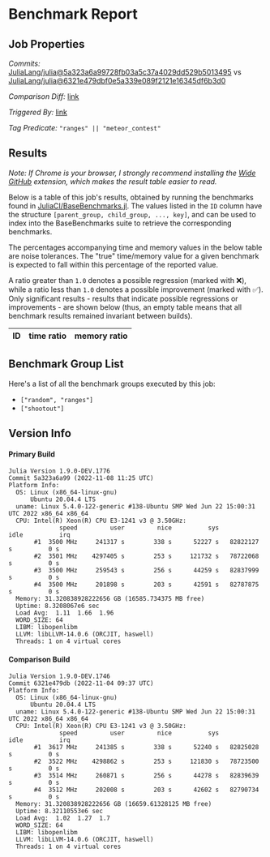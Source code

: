 # Benchmark Report

## Job Properties

*Commits:* [JuliaLang/julia@5a323a6a99728fb03a5c37a4029dd529b5013495](https://github.com/JuliaLang/julia/commit/5a323a6a99728fb03a5c37a4029dd529b5013495) vs [JuliaLang/julia@6321e479dbf0e5a339e089f2121e16345df6b3d0](https://github.com/JuliaLang/julia/commit/6321e479dbf0e5a339e089f2121e16345df6b3d0)

*Comparison Diff:* [link](https://github.com/JuliaLang/julia/compare/6321e479dbf0e5a339e089f2121e16345df6b3d0..5a323a6a99728fb03a5c37a4029dd529b5013495)

*Triggered By:* [link](https://github.com/JuliaLang/julia/commit/5a323a6a99728fb03a5c37a4029dd529b5013495#commitcomment-89804900)

*Tag Predicate:* `"ranges" || "meteor_contest"`

## Results

*Note: If Chrome is your browser, I strongly recommend installing the [Wide GitHub](https://chrome.google.com/webstore/detail/wide-github/kaalofacklcidaampbokdplbklpeldpj?hl=en)
extension, which makes the result table easier to read.*

Below is a table of this job's results, obtained by running the benchmarks found in
[JuliaCI/BaseBenchmarks.jl](https://github.com/JuliaCI/BaseBenchmarks.jl). The values
listed in the `ID` column have the structure `[parent_group, child_group, ..., key]`,
and can be used to index into the BaseBenchmarks suite to retrieve the corresponding
benchmarks.

The percentages accompanying time and memory values in the below table are noise tolerances. The "true"
time/memory value for a given benchmark is expected to fall within this percentage of the reported value.

A ratio greater than `1.0` denotes a possible regression (marked with :x:), while a ratio less
than `1.0` denotes a possible improvement (marked with :white_check_mark:). Only significant results - results
that indicate possible regressions or improvements - are shown below (thus, an empty table means that all
benchmark results remained invariant between builds).

| ID | time ratio | memory ratio |
|----|------------|--------------|

## Benchmark Group List

Here's a list of all the benchmark groups executed by this job:

- `["random", "ranges"]`
- `["shootout"]`

## Version Info

#### Primary Build

```
Julia Version 1.9.0-DEV.1776
Commit 5a323a6a99 (2022-11-08 11:25 UTC)
Platform Info:
  OS: Linux (x86_64-linux-gnu)
      Ubuntu 20.04.4 LTS
  uname: Linux 5.4.0-122-generic #138-Ubuntu SMP Wed Jun 22 15:00:31 UTC 2022 x86_64 x86_64
  CPU: Intel(R) Xeon(R) CPU E3-1241 v3 @ 3.50GHz: 
              speed         user         nice          sys         idle          irq
       #1  3500 MHz     241317 s        338 s      52227 s   82822127 s          0 s
       #2  3501 MHz    4297405 s        253 s     121732 s   78722068 s          0 s
       #3  3500 MHz     259543 s        256 s      44259 s   82837999 s          0 s
       #4  3500 MHz     201898 s        203 s      42591 s   82787875 s          0 s
  Memory: 31.320838928222656 GB (16585.734375 MB free)
  Uptime: 8.3208067e6 sec
  Load Avg:  1.11  1.66  1.96
  WORD_SIZE: 64
  LIBM: libopenlibm
  LLVM: libLLVM-14.0.6 (ORCJIT, haswell)
  Threads: 1 on 4 virtual cores

```

#### Comparison Build

```
Julia Version 1.9.0-DEV.1746
Commit 6321e479db (2022-11-04 09:37 UTC)
Platform Info:
  OS: Linux (x86_64-linux-gnu)
      Ubuntu 20.04.4 LTS
  uname: Linux 5.4.0-122-generic #138-Ubuntu SMP Wed Jun 22 15:00:31 UTC 2022 x86_64 x86_64
  CPU: Intel(R) Xeon(R) CPU E3-1241 v3 @ 3.50GHz: 
              speed         user         nice          sys         idle          irq
       #1  3617 MHz     241385 s        338 s      52240 s   82825028 s          0 s
       #2  3522 MHz    4298862 s        253 s     121830 s   78723500 s          0 s
       #3  3514 MHz     260871 s        256 s      44278 s   82839639 s          0 s
       #4  3512 MHz     202008 s        203 s      42602 s   82790734 s          0 s
  Memory: 31.320838928222656 GB (16659.61328125 MB free)
  Uptime: 8.32110553e6 sec
  Load Avg:  1.02  1.27  1.7
  WORD_SIZE: 64
  LIBM: libopenlibm
  LLVM: libLLVM-14.0.6 (ORCJIT, haswell)
  Threads: 1 on 4 virtual cores

```
